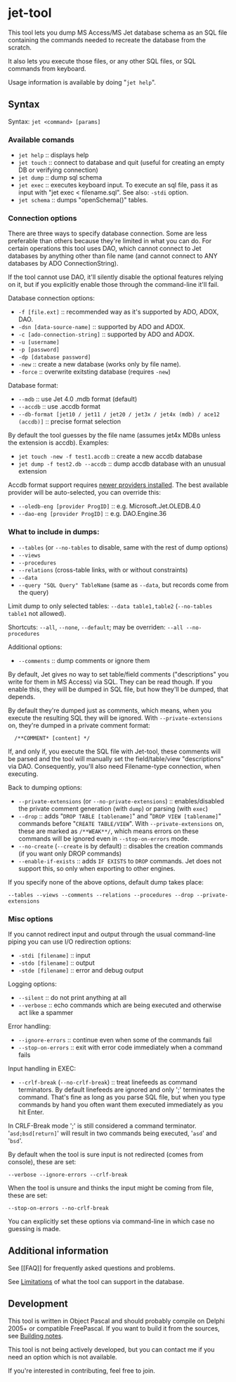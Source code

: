 # jet-tool

This tool lets you dump MS Access/MS Jet database schema as an SQL file containing the commands needed to recreate the database from the scratch.

It also lets you execute those files, or any other SQL files, or SQL commands from keyboard.

Usage information is available by doing "`jet help`".

## Syntax
Syntax:
`jet <command> [params]`


### Available comands

  * `jet help` :: displays help
  * `jet touch` :: connect to database and quit (useful for creating an empty DB or verifying connection)
  * `jet dump` :: dump sql schema
  * `jet exec` :: executes keyboard input. To execute an sql file, pass it as input with "jet exec < filename.sql". See also: `-stdi` option.
  * `jet schema` :: dumps "openSchema()" tables.


### Connection options

There are three ways to specify database connection. Some are less preferable than others because they're limited in what you can do. For certain operations this tool uses DAO, which cannot connect to Jet databases by anything other than file name (and cannot connect to ANY databases by ADO ConnectionString).

If the tool cannot use DAO, it'll silently disable the optional features relying on it, but if you explicitly enable those through the command-line it'll fail.

Database connection options:

  * `-f [file.ext]` :: recommended way as it's supported by ADO, ADOX, DAO.
  * `-dsn [data-source-name]` :: supported by ADO and ADOX.
  * `-c [ado-connection-string]` :: supported by ADO and ADOX.
  * `-u [username]`
  * `-p [password]`
  * `-dp [database password]`
  * `-new` :: create a new database (works only by file name).
  * `-force` :: overwrite exitsting database (requires `-new`)

Database format:

  * `--mdb` :: use Jet 4.0 .mdb format (default)
  * `--accdb` :: use .accdb format
  * `--db-format [jet10 / jet11 / jet20 / jet3x / jet4x (mdb) / ace12 (accdb)]` :: precise format selection

By default the tool guesses by the file name (assumes jet4x MDBs unless the extension is accdb). Examples:

 * `jet touch -new -f test1.accdb` :: create a new accdb database
 * `jet dump -f test2.db --accdb` :: dump accdb database with an unusual extension

Accdb format support requires [newer providers installed](Providers). The best available provider will be auto-selected, you can override this:

 * `--oledb-eng [provider ProgID]` :: e.g. Microsoft.Jet.OLEDB.4.0
 * `--dao-eng [provider ProgID]` :: e.g. DAO.Engine.36


### What to include in dumps:

  * `--tables` (or `--no-tables` to disable, same with the rest of dump options)
  * `--views`
  * `--procedures`
  * `--relations` (cross-table links, with or without constraints)
  * `--data`
  * `--query "SQL Query" TableName` (same as `--data`, but records come from the query)

Limit dump to only selected tables: `--data table1,table2` (`--no-tables table1` not allowed).

Shortcuts: `--all`, `--none`, `--default`; may be overriden: `--all --no-procedures`

Additional options:

  * `--comments` :: dump comments or ignore them

By default, Jet gives no way to set table/field comments ("descriptions" you write for them in MS Access) via SQL. They can be read though. If you enable this, they will be dumped in SQL file, but how they'll be dumped, that depends.

By default they're dumped just as comments, which means, when you execute the resulting SQL they will be ignored. With `--private-extensions` on, they're dumped in a private comment format:
```
  /**COMMENT* [content] */
```

If, and only if, you execute the SQL file with Jet-tool, these comments will be parsed and the tool will manually set the field/table/view "descriptions" via DAO. Consequently, you'll also need Filename-type connection, when executing.

Back to dumping options:

  * `--private-extensions` (or `--no-private-extensions`) :: enables/disabled the private comment generation (with `dump`) or parsing (with `exec`)
  * `--drop` :: adds "`DROP TABLE [tablename]`" and "`DROP VIEW [tablename]`" commands before "`CREATE TABLE/VIEW`".
With `--private-extensions` on, these are marked as `/**WEAK**/`, which means errors on these commands will be ignored even in `--stop-on-errors` mode.
  * `--no-create` (`--create` is by default) :: disables the creation commands (if you want only DROP commands)
  * `--enable-if-exists` :: adds `IF EXISTS` to `DROP` commands. Jet does not support this, so only when exporting to other engines.

If you specify none of the above options, default dump takes place:

  `--tables --views --comments --relations --procedures --drop --private-extensions`


### Misc options

If you cannot redirect input and output through the usual command-line piping you can use I/O redirection options:

  * `-stdi [filename]` :: input
  * `-stdo [filename]` :: output
  * `-stde [filename]` :: error and debug output

Logging options:

  * `--silent` :: do not print anything at all
  * `--verbose` :: echo commands which are being executed and otherwise act like a spammer

Error handling:

  * `--ignore-errors` :: continue even when some of the commands fail
  * `--stop-on-errors` :: exit with error code immediately when a command fails

Input handling in EXEC:

  * `--crlf-break` (`--no-crlf-break`) :: treat linefeeds as command terminators.
By default linefeeds are ignored and only ';' terminates the command. That's fine as long as you parse SQL file, but when you type commands by hand you often want them executed immediately as you hit Enter.

In CRLF-Break mode ';' is still considered a command terminator. '`asd;bsd[return]`' will result in two commands being executed, '`asd`' and '`bsd`'.

By default when the tool is sure input is not redirected (comes from console), these are set:

  `--verbose --ignore-errors --crlf-break`

When the tool is unsure and thinks the input might be coming from file, these are set:

  `--stop-on-errors --no-crlf-break`

You can explicitly set these options via command-line in which case no guessing is made.



## Additional information ##

See [[FAQ]] for frequently asked questions and problems.

See [Limitations](Unsupported) of what the tool can support in the database.

## Development ##
This tool is written in Object Pascal and should probably compile on Delphi 2005+ or compatible FreePascal. If you want to build it from the sources, see [Building notes](Building).

This tool is not being actively developed, but you can contact me if you need an option which is not available.

If you're interested in contributing, feel free to join.